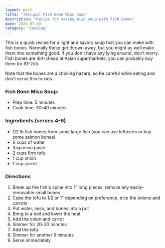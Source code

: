 ```yaml
---
layout: post
title: "[Recipe] Fish Bone Miso Soup"
description: "Recipe for making miso soup with fish bones"
date: 2023-07-09
category: "Cooking"
---
```


This is a quick recipe for a light and savory soup that you can make with fish bones. Normally these get thrown away, but you might as well make them into something good. If you don't have any lying around, don't worry. Fish bones are dirt-cheap at Asian supermarkets; you can probably buy them for $1-2/lb.

Note that the bones are a choking hazard, so be careful while eating and don't serve this to kids.

<!-- more -->

### Fish Bone Miso Soup:
- Prep time: 5 minutes
- Cook time: 30-40 minutes

### Ingredients (serves 4-6)
- 1/2 lb fish bones from some large fish (you can use leftovers or buy some salmon bones)
- 6 cups of water
-  tbsp miso paste
- 2 cups firm tofu
- 1 cup onion
- 1 cup carrot

### Directions
1. Break up the fish's spine into 1" long pieces, remove any easily-removable small bones
2. Cube the tofu to 1/2 or 1" depending on preference, dice the onions and carrots
3. Put water, miso, and bones into a pot
4. Bring to a boil and lower the heat
5. Add the onion and carrot
6. Simmer for 20-30 minutes
7. Add the tofu
8. Simmer for another 5 minutes
9. Serve immediately




